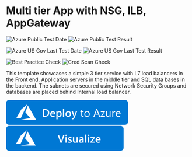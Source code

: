 # Multi tier App with NSG, ILB, AppGateway

![Azure Public Test Date](https://azurequickstartsservice.blob.core.windows.net/badges/301-multi-tier-service-networking/PublicLastTestDate.svg)
![Azure Public Test Result](https://azurequickstartsservice.blob.core.windows.net/badges/301-multi-tier-service-networking/PublicDeployment.svg)

![Azure US Gov Last Test Date](https://azurequickstartsservice.blob.core.windows.net/badges/301-multi-tier-service-networking/FairfaxLastTestDate.svg)
![Azure US Gov Last Test Result](https://azurequickstartsservice.blob.core.windows.net/badges/301-multi-tier-service-networking/FairfaxDeployment.svg)

![Best Practice Check](https://azurequickstartsservice.blob.core.windows.net/badges/301-multi-tier-service-networking/BestPracticeResult.svg)
![Cred Scan Check](https://azurequickstartsservice.blob.core.windows.net/badges/301-multi-tier-service-networking/CredScanResult.svg)

This template showcases a simple 3 tier service with L7 load balancers in the Front end, Application servers in the middle tier and SQL data bases in the backend. The subnets are secured using Network Security Groups and databases are placed behind Internal load balancer.

[![Deploy To Azure](https://raw.githubusercontent.com/Azure/azure-quickstart-templates/master/1-CONTRIBUTION-GUIDE/images/deploytoazure.svg?sanitize=true)]("https://portal.azure.com/#create/Microsoft.Template/uri/https%3A%2F%2Fraw.githubusercontent.com%2FAzure%2Fazure-quickstart-templates%2Fmaster%2F301-multi-tier-service-networking%2Fazuredeploy.json")  [![Visualize](https://raw.githubusercontent.com/Azure/azure-quickstart-templates/master/1-CONTRIBUTION-GUIDE/images/visualizebutton.svg?sanitize=true)]("http://armviz.io/#/?load=https%3A%2F%2Fraw.githubusercontent.com%2FAzure%2Fazure-quickstart-templates%2Fmaster%2F301-multi-tier-service-networking%2Fazuredeploy.json")
    


    


